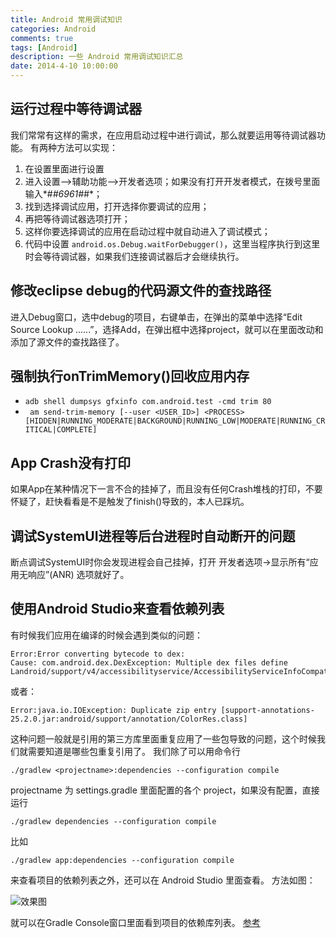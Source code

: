 ```yaml
---
title: Android 常用调试知识
categories: Android
comments: true
tags: [Android]
description: 一些 Android 常用调试知识汇总
date: 2014-4-10 10:00:00
---
```


## 运行过程中等待调试器

我们常常有这样的需求，在应用启动过程中进行调试，那么就要运用等待调试器功能。
有两种方法可以实现：

 1. 在设置里面进行设置
  1. 进入设置-->辅助功能-->开发者选项；如果没有打开开发者模式，在拨号里面输入*#*#6961#*#*；
  2. 找到选择调试应用，打开选择你要调试的应用；
  3. 再把等待调试器选项打开；
  4. 这样你要选择调试的应用在启动过程中就自动进入了调试模式；
 2. 代码中设置 `android.os.Debug.waitForDebugger()`，这里当程序执行到这里时会等待调试器，如果我们连接调试器后才会继续执行。

## 修改eclipse debug的代码源文件的查找路径

进入Debug窗口，选中debug的项目，右键单击，在弹出的菜单中选择“Edit Source Lookup ......”，选择Add，在弹出框中选择project，就可以在里面改动和添加了源文件的查找路径了。

## 强制执行onTrimMemory()回收应用内存

 - `adb shell dumpsys gfxinfo com.android.test -cmd trim 80`
 - ` am send-trim-memory [--user <USER_ID>] <PROCESS>
[HIDDEN|RUNNING_MODERATE|BACKGROUND|RUNNING_LOW|MODERATE|RUNNING_CRITICAL|COMPLETE]`

## App Crash没有打印

如果App在某种情况下一言不合的挂掉了，而且没有任何Crash堆栈的打印，不要怀疑了，赶快看看是不是触发了finish()导致的，本人已踩坑。

## 调试SystemUI进程等后台进程时自动断开的问题

断点调试SystemUI时你会发现进程会自己挂掉，打开 开发者选项->显示所有“应用无响应”(ANR) 选项就好了。

## 使用Android Studio来查看依赖列表

有时候我们应用在编译的时候会遇到类似的问题：

```
Error:Error converting bytecode to dex:
Cause: com.android.dex.DexException: Multiple dex files define Landroid/support/v4/accessibilityservice/AccessibilityServiceInfoCompat$AccessibilityServiceInfoVersionImpl;
```

或者：

```
Error:java.io.IOException: Duplicate zip entry [support-annotations-25.2.0.jar:android/support/annotation/ColorRes.class]
```

这种问题一般就是引用的第三方库里面重复应用了一些包导致的问题，这个时候我们就需要知道是哪些包重复引用了。
我们除了可以用命令行 

```
./gradlew <projectname>:dependencies --configuration compile 
```

projectname 为 settings.gradle 里面配置的各个 project，如果没有配置，直接运行 

```
./gradlew dependencies --configuration compile
```

比如 

```
./gradlew app:dependencies --configuration compile
```

来查看项目的依赖列表之外，还可以在 Android Studio 里面查看。
方法如图：

![效果图](/images/android-knowledge-debug-skill-one/android-debug-skill-show-dependencies.png)

就可以在Gradle Console窗口里面看到项目的依赖库列表。 
[参考](http://stackoverflow.com/questions/20989317/multiple-dex-files-define-landroid-support-v4-accessibilityservice-accessibility)